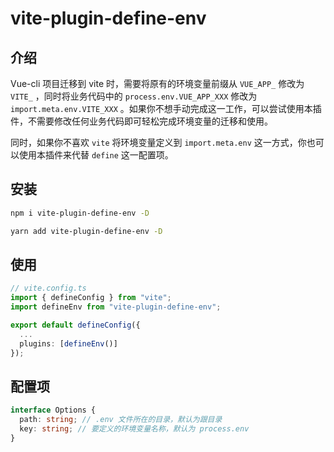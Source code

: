 # vite-plugin-define-env

## 介绍

Vue-cli 项目迁移到 vite 时，需要将原有的环境变量前缀从 `VUE_APP_` 修改为 `VITE_` ，同时将业务代码中的 `process.env.VUE_APP_XXX` 修改为 `import.meta.env.VITE_XXX` 。如果你不想手动完成这一工作，可以尝试使用本插件，不需要修改任何业务代码即可轻松完成环境变量的迁移和使用。

同时，如果你不喜欢 `vite` 将环境变量定义到 `import.meta.env` 这一方式，你也可以使用本插件来代替 `define` 这一配置项。

## 安装

```bash
npm i vite-plugin-define-env -D

yarn add vite-plugin-define-env -D
```

## 使用
```ts
// vite.config.ts
import { defineConfig } from "vite";
import defineEnv from "vite-plugin-define-env";

export default defineConfig({
  ...
  plugins: [defineEnv()]
});
```

## 配置项

```ts
interface Options {
  path: string; // .env 文件所在的目录，默认为跟目录
  key: string; // 要定义的环境变量名称，默认为 process.env
}
```
